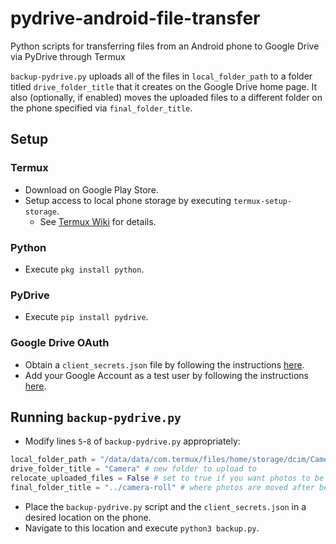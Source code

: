 # pydrive-android-file-transfer
Python scripts for transferring files from an Android phone to Google Drive via PyDrive through Termux

`backup-pydrive.py` uploads all of the files in `local_folder_path` to a folder titled `drive_folder_title` that it creates on the Google Drive home page. It also (optionally, if enabled) moves the uploaded files to a different folder on the phone specified via `final_folder_title`.

## Setup
### Termux
- Download on Google Play Store.
- Setup access to local phone storage by executing `termux-setup-storage`.
  - See [Termux Wiki](https://wiki.termux.com/wiki/Internal_and_external_storage) for details.
### Python
- Execute `pkg install python`.
### PyDrive
- Execute `pip install pydrive`.
### Google Drive OAuth
- Obtain a `client_secrets.json` file by following the instructions [here](https://pythonhosted.org/PyDrive/quickstart.html#authentication).
- Add your Google Account as a test user by following the instructions [here](https://stackoverflow.com/questions/75454425/access-blocked-project-has-not-completed-the-google-verification-process).

## Running `backup-pydrive.py`
- Modify lines `5`-`8` of `backup-pydrive.py` appropriately:
```python
local_folder_path = "/data/data/com.termux/files/home/storage/dcim/Camera" # folder from which to upload
drive_folder_title = "Camera" # new folder to upload to
relocate_uploaded_files = False # set to true if you want photos to be moved to a different location after upload
final_folder_title = "../camera-roll" # where photos are moved after being uploaded (if `relocate_uploaded_files` is True)
```
- Place the `backup-pydrive.py` script and the `client_secrets.json` in a desired location on the phone.
- Navigate to this location and execute `python3 backup.py`.
